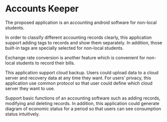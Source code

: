 # Accounts Keeper

The proposed application is an accounting android software for non-local students. 

 

In order to classify different accounting records clearly, this application support adding tags to records and show them separately. In addition, those built-in tags are specially selected for non-local students. 

 

Exchange rate conversion is another feature which is convenient for non-local students to record their bills.

 

This application support cloud backup. Users could upload data to a cloud server and recovery data at any time they want. For users’ privacy, this application use common protocol so that user could define which cloud server they want to use.

 

Support basic functions of an accounting software such as adding records, modifying and deleting records. In addition, this application could generate diagram of economic status for a period so that users can see consumption status intuitively.